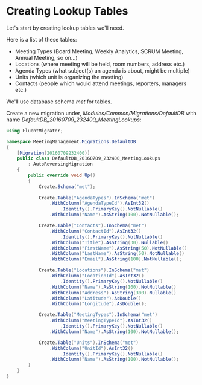 # Creating Lookup Tables

Let's start by creating lookup tables we'll need.

Here is a list of these tables:

* Meeting Types (Board Meeting, Weekly Analytics, SCRUM Meeting, Annual Meeting, so on...)
* Locations (where meeting will be held, room numbers, address etc.)
* Agenda Types (what subject(s) an agenda is about, might be multiple)
* Units (which unit is organizing the meeting)
* Contacts (people which would attend meetings, reporters, managers etc.)

We'll use database schema *met* for tables.

Create a new migration under, *Modules/Common/Migrations/DefaultDB* with name *DefaultDB_20160709_232400_MeetingLookups*:

```cs
using FluentMigrator;

namespace MeetingManagement.Migrations.DefaultDB
{
    [Migration(20160709232400)]
    public class DefaultDB_20160709_232400_MeetingLookups 
        : AutoReversingMigration
    {
        public override void Up()
        {
            Create.Schema("met");
            
            Create.Table("AgendaTypes").InSchema("met")
                .WithColumn("AgendaTypeId").AsInt32()
                    .Identity().PrimaryKey().NotNullable()
                .WithColumn("Name").AsString(100).NotNullable();

            Create.Table("Contacts").InSchema("met")
                .WithColumn("ContactId").AsInt32()
                    .Identity().PrimaryKey().NotNullable()
                .WithColumn("Title").AsString(30).Nullable()
                .WithColumn("FirstName").AsString(50).NotNullable()
                .WithColumn("LastName").AsString(50).NotNullable()
                .WithColumn("Email").AsString(100).NotNullable();

            Create.Table("Locations").InSchema("met")
                .WithColumn("LocationId").AsInt32()
                    .Identity().PrimaryKey().NotNullable()
                .WithColumn("Name").AsString(100).NotNullable()
                .WithColumn("Address").AsString(300).Nullable()
                .WithColumn("Latitude").AsDouble()
                .WithColumn("Longitude").AsDouble();

            Create.Table("MeetingTypes").InSchema("met")
                .WithColumn("MeetingTypeId").AsInt32()
                    .Identity().PrimaryKey().NotNullable()
                .WithColumn("Name").AsString(100).NotNullable();

            Create.Table("Units").InSchema("met")
                .WithColumn("UnitId").AsInt32()
                    .Identity().PrimaryKey().NotNullable()
                .WithColumn("Name").AsString(100).NotNullable();
        }
    }
}
```